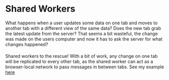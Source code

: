 # Shared Workers

What happens when a user updates some data on one tab and moves to another tab with a different view of the same data? Does the new tab grab the latest update from the server? That seems a bit wasteful, the change was made on the users computer and now it has to ask the server for what changes happened? 

#### 

Shared workers to the rescue! With a bit of work, any change on one tab will be replicated to every other tab, as the shared worker can act as a browser-local network to pass messages in between tabs. See my example [here](./sites/shared-worker)
<!-- Creating a websocket connections for every new tab a user opens can be expensive (and often wasteful) especially if you are a tab horder like me. The solution is to only create a single websocket connection per -->
